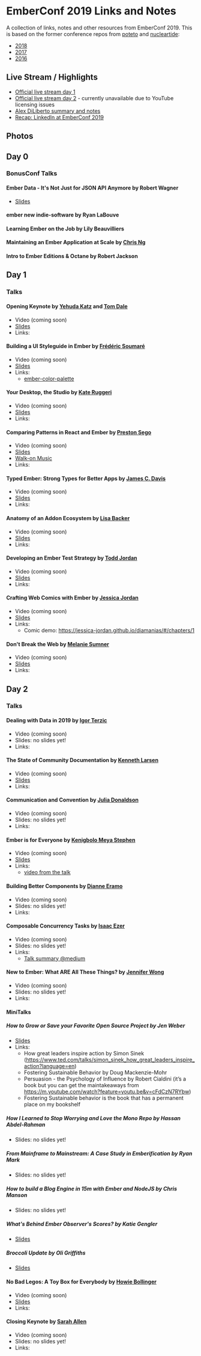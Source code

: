 # EmberConf 2019 Links and Notes

A collection of links, notes and other resources from EmberConf 2019. This is based on the former conference repos from [poteto](https://github.com/poteto) and [nucleartide](https://github.com/nucleartide):

- [2018](https://github.com/nucleartide/emberconf-2018)
- [2017](https://github.com/poteto/emberconf-2017)
- [2016](https://github.com/poteto/emberconf-2016)

## Live Stream / Highlights

- [Official live stream day 1](https://www.youtube.com/watch?v=O3RKLHvpUAI)
- [Official live stream day 2](https://www.youtube.com/watch?v=QtqnsDd7SLI) - currently unavailable due to YouTube licensing issues
- [Alex DiLiberto summary and notes](https://alexdiliberto.com/posts/emberconf-2019-notes/)
- [Recap: LinkedIn at EmberConf 2019](https://engineering.linkedin.com/blog/2019/03/recap--linkedin-at-emberconf-2019)

## Photos


## Day 0

### BonusConf Talks

#### Ember Data - It's Not Just for JSON API Anymore by Robert Wagner
- [Slides](https://speakerdeck.com/rwwagner90/ember-data-its-not-just-for-json-api-anymore)

#### ember new indie-software by Ryan LaBouve

#### Learning Ember on the Job by Lily Beauvilliers

#### Maintaining an Ember Application at Scale by [Chris Ng](https://twitter.com/chrisrng)

#### Intro to Ember Editions & Octane by Robert Jackson



## Day 1

### Talks

#### Opening Keynote by [Yehuda Katz](https://twitter.com/wycats) and [Tom Dale](https://twitter.com/tomdale)

- Video (coming soon)
- [Slides](https://speakerdeck.com/tomdale/emberconf-2019-keynote)
- Links:

#### Building a UI Styleguide in Ember by [Frédéric Soumaré](https://twitter.com/hakilebara)

- Video (coming soon)
- [Slides](https://speakerdeck.com/hakilebara/building-a-ui-styleguide-with-ember)
- Links:
    - [ember-color-palette](https://github.com/hakilebara/ember-color-palette)

#### Your Desktop, the Studio by [Kate Ruggeri](https://github.com/kruggeri)

- Video (coming soon)
- [Slides](https://www.slideshare.net/KateRuggeri1/your-desktop-the-studio-kate-ruggeri)
- Links:

#### Comparing Patterns in React and Ember by [Preston Sego]()

- Video (coming soon)
- [Slides](https://docs.google.com/presentation/d/1ZkFy4JEG8II7OK_rNLGI8M83jjqWFLkJUmKsr4tSY5I/edit#slide=id.p1)
- [Walk-on Music](https://play.google.com/music/m/T2bsrd37rif5qqn3ir4c7z522mm?t=Cheese_-_The_Floozies)
- Links:

#### Typed Ember: Strong Types for Better Apps by [James C. Davis](https://twitter.com/jamscdavis)

- Video (coming soon)
- [Slides](https://noti.st/jamescdavis/ExAiYa/typed-ember-strong-types-for-better-apps)
- Links:

#### Anatomy of an Addon Ecosystem by [Lisa Backer](https://twitter.com/eshtadc)

- Video (coming soon)
- [Slides](https://www.slideshare.net/LisaBacker/anatomy-of-an-addon-ecosystem-emberconf-2019-137057383)
- Links:


#### Developing an Ember Test Strategy by [Todd Jordan]()

- Video (coming soon)
- [Slides](https://www.slideshare.net/ToddJordan3/developing-an-ember-test-strategy-emberconf-2019-137920621)
- Links:


#### Crafting Web Comics with Ember by [Jessica Jordan]()

- Video (coming soon)
- [Slides](https://jessica-jordan.github.io/crafting-webcomics-with-ember/)
- Links:
    - Comic demo: https://jessica-jordan.github.io/diamanias/#/chapters/1



#### Don't Break the Web by [Melanie Sumner]()

- Video (coming soon)
- [Slides](https://noti.st/melsumner/Phhimm/dont-break-the-web)
- Links:


## Day 2

### Talks

#### Dealing with Data in 2019 by [Igor Terzic]()

- Video (coming soon)
- Slides: no slides yet!
- Links:

#### The State of Community Documentation by [Kenneth Larsen]()

- Video (coming soon)
- [Slides](https://noti.st/kennethlarsen/jXt2dj/the-state-of-community-documentation)
- Links:

#### Communication and Convention by [Julia Donaldson]()

- Video (coming soon)
- Slides: no slides yet!
- Links:


#### Ember is for Everyone by [Kenigbolo Meya Stephen](https://twitter.com/expensivestevie)

- Video (coming soon)
- [Slides](https://docs.google.com/presentation/d/16Rkuc0wFh6knGc-8jcUz21BSv1VAmfdyJod2TIPOGHs)
- Links:
    - [video from the talk](https://twitter.com/expensivestevie/status/1108483046896877568?s=12)


#### Building Better Components by [Dianne Eramo]()

- Video (coming soon)
- Slides: no slides yet!
- Links:

#### Composable Concurrency Tasks by [Isaac Ezer](https://twitter.com/isaacezer)

- Video (coming soon)
- Slides: no slides yet!
- Links:
    - [Talk summary @medium](https://medium.com/@isaacezer/ember-composable-concurrency-b460606f81ee)

#### New to Ember: What ARE All These Things? by [Jennifer Wong]()

- Video (coming soon)
- Slides: no slides yet!
- Links:

#### MiniTalks

##### How to Grow or Save your Favorite Open Source Project by Jen Weber 
- [Slides](https://www.slideshare.net/JenWeber1/how-to-grow-or-save-your-favorite-open-source-project-emberconf-2019)
- Links:
    - How great leaders inspire action by Simon Sinek (https://www.ted.com/talks/simon_sinek_how_great_leaders_inspire_action?language=en)
    - Fostering Sustainable Behavior by Doug Mackenzie-Mohr
    - Persuasion - the Psychology of Influence by Robert Cialdini (it’s a book but you can get the maintakeaways from https://m.youtube.com/watch?feature=youtu.be&v=cFdCzN7RYbw)
    - Fostering Sustainable behavior is the book that has a permanent place on my bookshelf

##### How I Learned to Stop Worrying and Love the Mono Repo by Hassan Abdel-Rahman

- Slides: no slides yet!

##### From Mainframe to Mainstream: A Case Study in Emberification by Ryan Mark

- Slides: no slides yet!

##### How to build a Blog Engine in 15m with Ember and NodeJS by Chris Manson

- Slides: no slides yet!

##### What's Behind Ember Observer's Scores? by Katie Gengler

- [Slides](https://docs.google.com/presentation/d/1nX78XDlyfGVUQOY6-JlOQaM_6_6bR7UQA_ksy1rU2t4/edit#slide=id.p)

##### Broccoli Update by Oli Griffiths

- [Slides](https://docs.google.com/presentation/d/1UD6Ynv_WTRG3eyoEa7lfniO0KBtfHhXtrlrXGSwqQXQ/edit)


#### No Bad Legos: A Toy Box for Everybody by [Howie Bollinger]()

- Video (coming soon)
- [Slides](https://noti.st/dbollinger/Hu8WnX/no-bad-legos-building-a-toy-box-for-everybody)
- Links:


#### Closing Keynote by [Sarah Allen]()

- Video (coming soon)
- Slides: no slides yet!
- Links:

